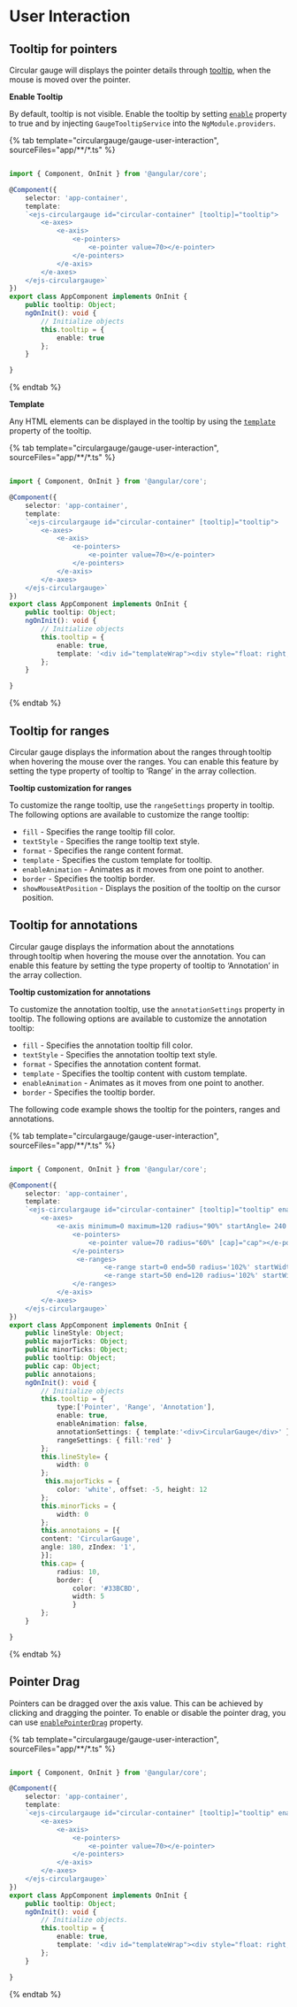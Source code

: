 
# User Interaction

## Tooltip for pointers

Circular gauge will displays the pointer details through [tooltip](../api/circular-gauge/tooltipSettings),
when the mouse is moved over the pointer.

<!-- markdownlint-disable MD036 -->

**Enable Tooltip**

By default, tooltip is not visible. Enable the tooltip by setting
[`enable`](../api/circular-gauge/tooltipSettings/#enable-boolean) property to true and by injecting `GaugeTooltipService` into the `NgModule.providers`.

{% tab template="circulargauge/gauge-user-interaction", sourceFiles="app/**/*.ts" %}

```typescript

import { Component, OnInit } from '@angular/core';

@Component({
    selector: 'app-container',
    template:
    `<ejs-circulargauge id="circular-container" [tooltip]="tooltip">
        <e-axes>
            <e-axis>
                <e-pointers>
                    <e-pointer value=70></e-pointer>
                </e-pointers>
            </e-axis>
        </e-axes>
    </ejs-circulargauge>`
})
export class AppComponent implements OnInit {
    public tooltip: Object;
    ngOnInit(): void {
        // Initialize objects
        this.tooltip = {
            enable: true
        };
    }

}

```

{% endtab %}

<!-- markdownlint-disable MD036 -->

**Template**

Any HTML elements can be displayed in the tooltip by using the
[`template`](../api/circular-gauge/tooltipSettings/#template-string) property of the tooltip.

{% tab template="circulargauge/gauge-user-interaction", sourceFiles="app/**/*.ts" %}

```typescript

import { Component, OnInit } from '@angular/core';

@Component({
    selector: 'app-container',
    template:
    `<ejs-circulargauge id="circular-container" [tooltip]="tooltip">
        <e-axes>
            <e-axis>
                <e-pointers>
                    <e-pointer value=70></e-pointer>
                </e-pointers>
            </e-axis>
        </e-axes>
    </ejs-circulargauge>`
})
export class AppComponent implements OnInit {
    public tooltip: Object;
    ngOnInit(): void {
        // Initialize objects
        this.tooltip = {
            enable: true,
            template: '<div id="templateWrap"><div style="float: right; padding-left:10px; line-height:30px;"><span>Pointer &nbsp;&nbsp;:&nbsp; ${Math.round(pointers[0].value)}</span></div></div>'
        };
    }

}

```

{% endtab %}

## Tooltip for ranges

Circular gauge displays the information about the ranges through tooltip when hovering the mouse over the ranges. You can enable this feature by setting the type property of tooltip to ‘Range’ in the array collection.

**Tooltip customization for ranges**

To customize the range tooltip, use the `rangeSettings` property in tooltip. The following options are available to customize the range tooltip:

* `fill` - Specifies the range tooltip fill color.
* `textStyle` - Specifies the range tooltip text style.
* `format` - Specifies the range content format.
* `template` - Specifies the custom template for tooltip.
* `enableAnimation` - Animates as it moves from one point to another.
* `border` - Specifies the tooltip border.
* `showMouseAtPosition` - Displays the position of the tooltip on the cursor position.

## Tooltip for annotations

Circular gauge displays the information about the annotations through tooltip when hovering the mouse over the annotation. You can enable this feature by setting the type property of tooltip to ‘Annotation’ in the array collection.

**Tooltip customization for annotations**

To customize the annotation tooltip, use the `annotationSettings` property in tooltip. The following options are available to customize the annotation tooltip:

* `fill` - Specifies the annotation tooltip fill color.
* `textStyle` - Specifies the annotation tooltip text style.
* `format` - Specifies the annotation content format.
* `template` - Specifies the tooltip content with custom template.
* `enableAnimation` - Animates as it moves from one point to another.
* `border` - Specifies the tooltip border.

The following code example shows the tooltip for the pointers, ranges and annotations.

{% tab template="circulargauge/gauge-user-interaction", sourceFiles="app/**/*.ts" %}

```typescript

import { Component, OnInit } from '@angular/core';

@Component({
    selector: 'app-container',
    template:
    `<ejs-circulargauge id="circular-container" [tooltip]="tooltip" enablePointerDrag=true>
        <e-axes>
            <e-axis minimum=0 maximum=120 radius="90%" startAngle= 240 endAngle=120 [majorTicks]="majorTicks" [minorTicks]="minorTicks" [lineStyle]="lineStyle" [annotations]='annotaions'>
                <e-pointers>
                    <e-pointer value=70 radius="60%" [cap]="cap"></e-pointer>
                </e-pointers>
                 <e-ranges>
                        <e-range start=0 end=50 radius='102%' startWidth=10 endWidth=10 color='#3A5DC8'></e-range>
                        <e-range start=50 end=120 radius='102%' startWidth=10 endWidth=10 color='#33BCBD'></e-range>
                </e-ranges>
            </e-axis>
        </e-axes>
    </ejs-circulargauge>`
})
export class AppComponent implements OnInit {
    public lineStyle: Object;
    public majorTicks: Object;
    public minorTicks: Object;
    public tooltip: Object;
    public cap: Object;
    public annotaions;
    ngOnInit(): void {
        // Initialize objects
        this.tooltip = {
            type:['Pointer', 'Range', 'Annotation'],
            enable: true,
            enableAnimation: false,
            annotationSettings: { template:'<div>CircularGauge</div>' },
            rangeSettings: { fill:'red' }
        };
        this.lineStyle= {
            width: 0
        };
         this.majorTicks = {
            color: 'white', offset: -5, height: 12
        };
        this.minorTicks = {
            width: 0
        };
        this.annotaions = [{
        content: 'CircularGauge',
        angle: 180, zIndex: '1',
        }];
        this.cap= {
            radius: 10,
            border: {
                color: '#33BCBD',
                width: 5
                }
        };
    }

}

```

{% endtab %}

## Pointer Drag

Pointers can be dragged over the axis value.
This can be achieved by clicking and dragging the pointer.
To enable or disable the pointer drag, you can use [`enablePointerDrag`](../api/circular-gauge/#enablepointerdrag-boolean) property.

{% tab template="circulargauge/gauge-user-interaction", sourceFiles="app/**/*.ts" %}

```typescript

import { Component, OnInit } from '@angular/core';

@Component({
    selector: 'app-container',
    template:
    `<ejs-circulargauge id="circular-container" [tooltip]="tooltip" enablePointerDrag=true>
        <e-axes>
            <e-axis>
                <e-pointers>
                    <e-pointer value=70></e-pointer>
                </e-pointers>
            </e-axis>
        </e-axes>
    </ejs-circulargauge>`
})
export class AppComponent implements OnInit {
    public tooltip: Object;
    ngOnInit(): void {
        // Initialize objects.
        this.tooltip = {
            enable: true,
            template: '<div id="templateWrap"><div style="float: right; padding-left:10px; line-height:30px;"><span>Pointer &nbsp;&nbsp;:&nbsp; ${Math.round(pointers[0].value)}</span></div></div>'
        };
    }

}

```

{% endtab %}
